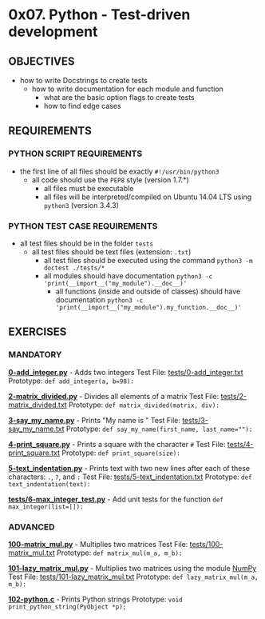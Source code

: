 # 0x07. Python - Test-driven development

## OBJECTIVES
   * how to write Docstrings to create tests
      * how to write documentation for each module and function
         * what are the basic option flags to create tests
	    * how to find edge cases

## REQUIREMENTS

### PYTHON SCRIPT REQUIREMENTS
   * the first line of all files should be exactly `#!/usr/bin/python3`
      * all code should use the `PEP8` style (version 1.7.*)
         * all files must be executable
	    * all files will be interpreted/compiled on Ubuntu 14.04 LTS using `python3` (version 3.4.3)

### PYTHON TEST CASE REQUIREMENTS
   * all test files should be in the folder `tests`
      * all test files should be text files (extension: `.txt`)
         * all test files should be executed using the command `python3 -m doctest ./tests/*`
	    * all modules should have documentation `python3 -c 'print(__import__("my_module").__doc__)'`
	       * all functions (inside and outside of classes) should have documentation `python3 -c 'print(__import__("my_module").my_function.__doc__)'`

## EXERCISES

### MANDATORY

**[0-add_integer.py](0-add_integer.py)** - Adds two integers
Test File: [tests/0-add_integer.txt](tests/0-add_integer.txt)
Prototype: `def add_integer(a, b=98):`

**[2-matrix_divided.py](2-matrix_divided.py)** - Divides all elements of a matrix
Test File: [tests/2-matrix_divided.txt](tests/2-matrix_divided.txt)
Prototype: `def matrix_divided(matrix, div):`

**[3-say_my_name.py](3-say_my_name.py)** - Prints "My name is <first name> <last name>"
Test File: [tests/3-say_my_name.txt](tests/3-say_my_name.txt)
Prototype: `def say_my_name(first_name, last_name=""):`

**[4-print_square.py](4-print_square.py)** - Prints a square with the character `#`
Test File: [tests/4-print_square.txt](tests/4-print_square.txt)
Prototype: `def print_square(size):`

**[5-text_indentation.py](5-text_indentation.py)** - Prints text with two new lines after each of these characters: `.`, `?`, and `:`
Test File: [tests/5-text_indentation.txt](tests/5-text_indentation.txt)
Prototype: `def text_indentation(text):`

**[tests/6-max_integer_test.py](tests/6-max_integer_test.py)** - Add unit tests for the function `def max_integer(list=[]):`

### ADVANCED

**[100-matrix_mul.py](100-matrix_mul.py)** - Multiplies two matrices
Test File: [tests/100-matrix_mul.txt](tests/100-matrix_mul.txt)
Prototype: `def matrix_mul(m_a, m_b):`

**[101-lazy_matrix_mul.py](101-lazy_matrix_mul.py)** - Multiplies two matrices using the module [NumPy](http://www.numpy.org)
Test File: [tests/101-lazy_matrix_mul.txt](tests/101-lazy_matrix_mul.txt)
Prototype: `def lazy_matrix_mul(m_a, m_b):`

**[102-python.c](102-python.c)** - Prints Python strings
Prototype: `void print_python_string(PyObject *p);`   